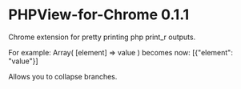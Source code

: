 PHPView-for-Chrome 0.1.1
========================

Chrome extension for pretty printing php print_r outputs.

For example: Array( [element] => value )
becomes now: [{"element": "value"}]

Allows you to collapse branches.
